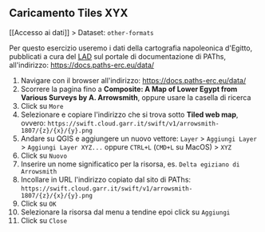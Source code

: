 ## Caricamento Tiles XYX

[[Accesso ai dati]] > Dataset: `other-formats`

Per questo esercizio useremo i dati della cartografia napoleonica d'Egitto, pubblicati a cura del [LAD](https://lad.saras.uniroma1.it) sul portale di documentazione di PAThs, all'indirizzo: https://docs.paths-erc.eu/data/

1. Navigare con il browser all'indirizzo: https://docs.paths-erc.eu/data/
2. Scorrere la pagina fino a **Composite: A Map of Lower Egypt from Various Surveys by A. Arrowsmith**, oppure usare la casella di ricerca
3. Click su `More`
4. Selezionare e copiare l'indirizzo che si trova sotto **Tiled web map**, ovvero: ``https://swift.cloud.garr.it/swift/v1/arrowsmith-1807/{z}/{x}/{y}.png``
5. Andare su QGIS e aggiungere un nuovo vettore:
`Layer` > `Aggiungi Layer` > `Aggiungi Layer XYZ...` 
oppure
`CTRL+L` (`CMD+L` su MacOS) > `XYZ`
6. Click su `Nuovo`
7. Inserire un nome significatico per la risorsa, es. `Delta egiziano di Arrowsmith`
8. Incollare in URL l'indirizzo copiato dal sito di PAThs: `https://swift.cloud.garr.it/swift/v1/arrowsmith-1807/{z}/{x}/{y}.png`
9. Click su `OK`
10. Selezionare la risorsa dal menu a tendine epoi click su `Aggiungi`
11. Click su `Close`